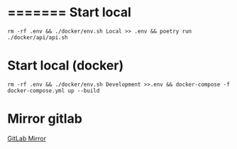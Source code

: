 =======
Start local
==================

    rm -rf .env && ./docker/env.sh Local >> .env && poetry run ./docker/api/api.sh

Start local (docker)
==================

    rm -rf .env && ./docker/env.sh Development >>.env && docker-compose -f docker-compose.yml up --build

Mirror gitlab
==================
[GitLab Mirror](https://gitlab.com/GavrilovStepan01/TemplateModernProject)

